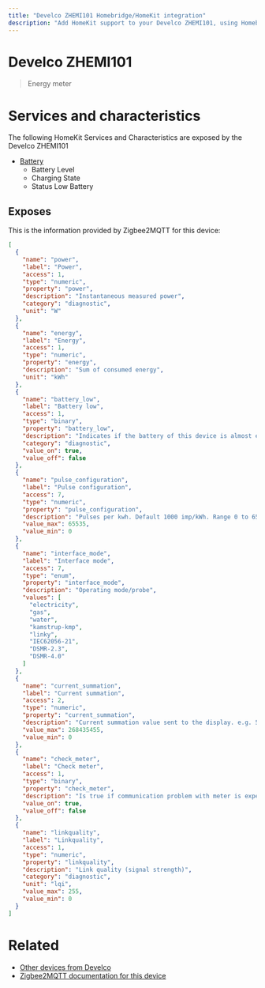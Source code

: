 ```yaml
---
title: "Develco ZHEMI101 Homebridge/HomeKit integration"
description: "Add HomeKit support to your Develco ZHEMI101, using Homebridge, Zigbee2MQTT and homebridge-z2m."
---
```

<!---
This file has been GENERATED using src/docgen/docgen.ts
DO NOT EDIT THIS FILE MANUALLY!
-->
# Develco ZHEMI101
> Energy meter


# Services and characteristics
The following HomeKit Services and Characteristics are exposed by
the Develco ZHEMI101

* [Battery](../../battery.md)
  * Battery Level
  * Charging State
  * Status Low Battery



## Exposes

This is the information provided by Zigbee2MQTT for this device:

```json
[
  {
    "name": "power",
    "label": "Power",
    "access": 1,
    "type": "numeric",
    "property": "power",
    "description": "Instantaneous measured power",
    "category": "diagnostic",
    "unit": "W"
  },
  {
    "name": "energy",
    "label": "Energy",
    "access": 1,
    "type": "numeric",
    "property": "energy",
    "description": "Sum of consumed energy",
    "unit": "kWh"
  },
  {
    "name": "battery_low",
    "label": "Battery low",
    "access": 1,
    "type": "binary",
    "property": "battery_low",
    "description": "Indicates if the battery of this device is almost empty",
    "category": "diagnostic",
    "value_on": true,
    "value_off": false
  },
  {
    "name": "pulse_configuration",
    "label": "Pulse configuration",
    "access": 7,
    "type": "numeric",
    "property": "pulse_configuration",
    "description": "Pulses per kwh. Default 1000 imp/kWh. Range 0 to 65535",
    "value_max": 65535,
    "value_min": 0
  },
  {
    "name": "interface_mode",
    "label": "Interface mode",
    "access": 7,
    "type": "enum",
    "property": "interface_mode",
    "description": "Operating mode/probe",
    "values": [
      "electricity",
      "gas",
      "water",
      "kamstrup-kmp",
      "linky",
      "IEC62056-21",
      "DSMR-2.3",
      "DSMR-4.0"
    ]
  },
  {
    "name": "current_summation",
    "label": "Current summation",
    "access": 2,
    "type": "numeric",
    "property": "current_summation",
    "description": "Current summation value sent to the display. e.g. 570 = 0,570 kWh",
    "value_max": 268435455,
    "value_min": 0
  },
  {
    "name": "check_meter",
    "label": "Check meter",
    "access": 1,
    "type": "binary",
    "property": "check_meter",
    "description": "Is true if communication problem with meter is experienced",
    "value_on": true,
    "value_off": false
  },
  {
    "name": "linkquality",
    "label": "Linkquality",
    "access": 1,
    "type": "numeric",
    "property": "linkquality",
    "description": "Link quality (signal strength)",
    "category": "diagnostic",
    "unit": "lqi",
    "value_max": 255,
    "value_min": 0
  }
]
```

# Related
* [Other devices from Develco](../index.md#develco)
* [Zigbee2MQTT documentation for this device](https://www.zigbee2mqtt.io/devices/ZHEMI101.html)